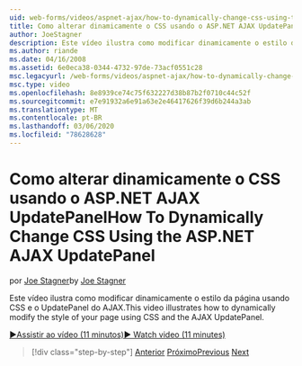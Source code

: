 ```yaml
---
uid: web-forms/videos/aspnet-ajax/how-to-dynamically-change-css-using-the-aspnet-ajax-updatepanel
title: Como alterar dinamicamente o CSS usando o ASP.NET AJAX UpdatePanel | Microsoft Docs
author: JoeStagner
description: Este vídeo ilustra como modificar dinamicamente o estilo da página usando CSS e o UpdatePanel do AJAX.
ms.author: riande
ms.date: 04/16/2008
ms.assetid: 6e0eca38-0344-4732-97de-73acf0551c28
msc.legacyurl: /web-forms/videos/aspnet-ajax/how-to-dynamically-change-css-using-the-aspnet-ajax-updatepanel
msc.type: video
ms.openlocfilehash: 8e8939ce74c75f632227d38b87b2f0710c44c52f
ms.sourcegitcommit: e7e91932a6e91a63e2e46417626f39d6b244a3ab
ms.translationtype: MT
ms.contentlocale: pt-BR
ms.lasthandoff: 03/06/2020
ms.locfileid: "78628628"
---
```

# <a name="how-to-dynamically-change-css-using-the-aspnet-ajax-updatepanel"></a><span data-ttu-id="6d790-103">Como alterar dinamicamente o CSS usando o ASP.NET AJAX UpdatePanel</span><span class="sxs-lookup"><span data-stu-id="6d790-103">How To Dynamically Change CSS Using the ASP.NET AJAX UpdatePanel</span></span>

<span data-ttu-id="6d790-104">por [Joe Stagner](https://github.com/JoeStagner)</span><span class="sxs-lookup"><span data-stu-id="6d790-104">by [Joe Stagner](https://github.com/JoeStagner)</span></span>

<span data-ttu-id="6d790-105">Este vídeo ilustra como modificar dinamicamente o estilo da página usando CSS e o UpdatePanel do AJAX.</span><span class="sxs-lookup"><span data-stu-id="6d790-105">This video illustrates how to dynamically modify the style of your page using CSS and the AJAX UpdatePanel.</span></span>

[<span data-ttu-id="6d790-106">&#9654;Assistir ao vídeo (11 minutos)</span><span class="sxs-lookup"><span data-stu-id="6d790-106">&#9654; Watch video (11 minutes)</span></span>](https://channel9.msdn.com/Blogs/ASP-NET-Site-Videos/how-to-dynamically-change-css-using-the-aspnet-ajax-updatepanel)

> [!div class="step-by-step"]
> <span data-ttu-id="6d790-107">[Anterior](basic-aspnet-authentication-in-an-ajax-enabled-application.md)
> [Próximo](how-to-dynamically-add-controls-to-a-web-page.md)</span><span class="sxs-lookup"><span data-stu-id="6d790-107">[Previous](basic-aspnet-authentication-in-an-ajax-enabled-application.md)
[Next](how-to-dynamically-add-controls-to-a-web-page.md)</span></span>
